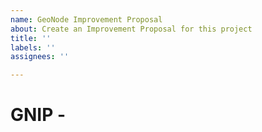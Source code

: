 ```yaml
---
name: GeoNode Improvement Proposal
about: Create an Improvement Proposal for this project
title: ''
labels: ''
assignees: ''

---
```


# GNIP <num> - <title of the GNIP here>

## Overview

Describe briefly and clearly what this proposal is meant for.

### Proposed By

<user and full name of the proponent>

### Assigned to Release

This proposal is for GeoNode <version>.

### State

* [x] Under Discussion
* [ ] In Progress
* [ ] Completed
* [ ] Rejected
* [ ] Deferred

### Motivation

Details about the motivations. Why people should accept this proposal. What are the benefits compared to the current situation.

## Proposal

Technical details for developers.

### Backwards Compatibility

Declare its Backwards Compatibility.

## Future evolution

Explain which could be future evolutions.

## Feedback

Update this section with relevant feedbacks, if any.

## Voting

Project Steering Committee:

* Alessio Fabiani:
* Francesco Bartoli:
* Paolo Corti:
* Simone Dalmasso:
* Toni Schoenbuchner:
* Florian Hoedt:

## Links

Remove unused links below.

* [Email Discussion]()
* [Pull Request]()
* [Mail Discussion]()
* [Linked Issue]()
